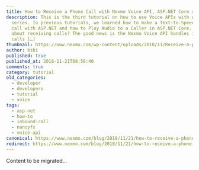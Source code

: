 ```yaml
---
title: How to Receive a Phone Call with Nexmo Voice API, ASP.NET Core and NancyFX
description: This is the third tutorial on how to use Voice APIs with ASP.NET
  series. In previous tutorials, we learned how to make a Text-to-Speech phone
  call with ASP.NET and how to Play Audio to a Caller in ASP.NET Core. But how
  about receiving calls? The good news is the Nexmo Voice API handles inbound
  calls […]
thumbnail: https://www.nexmo.com/wp-content/uploads/2018/11/Receive-a-phone-call-with-NancyFX.png
author: bibi
published: true
published_at: 2018-11-21T08:58:40
comments: true
category: tutorial
old_categories:
  - developer
  - developers
  - tutorial
  - voice
tags:
  - asp-net
  - how-to
  - inbound-call
  - nancyfx
  - voice-api
canonical: https://www.nexmo.com/blog/2018/11/21/how-to-receive-a-phone-call-with-nexmo-voice-api-asp-core-core-and-nancyfx-dr
redirect: https://www.nexmo.com/blog/2018/11/21/how-to-receive-a-phone-call-with-nexmo-voice-api-asp-core-core-and-nancyfx-dr
---
```

Content to be migrated...
